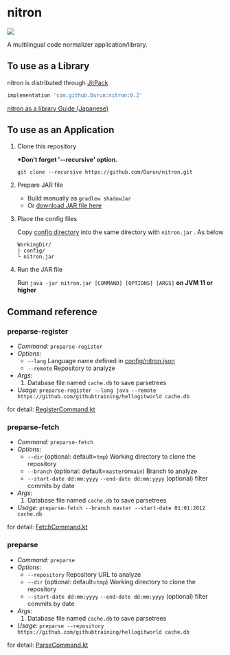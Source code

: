 # nitron

[![](https://jitpack.io/v/Durun/nitron.svg)](https://jitpack.io/#Durun/nitron)

A multilingual code normalizer application/library.

## To use as a Library

nitron is distributed through [JitPack](https://jitpack.io)

```groovy
implementation 'com.github.Durun:nitron:0.2'
```

[nitron as a library Guide (Japanese)](README_Lib_jp.md)

## To use as an Application

1. Clone this repository

   __*Don't forget '--recursive' option.__
    ```
    git clone --recursive https://github.com/Durun/nitron.git
    ```

1. Prepare JAR file
    - Build manually as `gradlew shadowJar`
    - Or [download JAR file here](https://github.com/Durun/nitron/releases/download/0.1-SNAPSHOT/nitron.jar)

1. Place the config files

   Copy [config directory](https://github.com/Durun/nitron/tree/master/config) into the same directory with `nitron.jar`
   . As below
    ```
    WorkingDir/
    ├ config/
    └ nitron.jar
    ```

1. Run the JAR file

   Run `java -jar nitron.jar [COMMAND] [OPTIONS] [ARGS]`
   **on JVM 11 or higher**

## Command reference

### preparse-register

- *Command:* `preparse-register`
- *Options:*
    - `--lang` Language name defined
      in [config/nitron.json](https://github.com/Durun/nitron/blob/master/config/nitron.json)
    - `--remote` Repository to analyze
- *Args:*
    1. Database file named `cache.db` to save parsetrees
- *Usage:* `preparse-register --lang java --remote https://github.com/githubtraining/hellogitworld cache.db`

for
detail: [RegisterCommand.kt](https://github.com/Durun/nitron/blob/master/src/main/kotlin/io/github/durun/nitron/app/preparse/RegisterCommand.kt)

### preparse-fetch

- *Command:* `preparse-fetch`
- *Options:*
    - `--dir` (optional: default=`tmp`) Working directory to clone the repository
    - `--branch` (optional: default=`master`or`main`) Branch to analyze
    - `--start-date dd:mm:yyyy` `--end-date dd:mm:yyyy` (optional) filter commits by date
- *Args:*
    1. Database file named `cache.db` to save parsetrees
- *Usage:* `preparse-fetch --branch master --start-date 01:01:2012 cache.db`

for
detail: [FetchCommand.kt](https://github.com/Durun/nitron/blob/master/src/main/kotlin/io/github/durun/nitron/app/preparse/FetchCommand.kt)

### preparse

- *Command:* `preparse`
- *Options:*
    - `--repository` Repository URL to analyze
    - `--dir` (optional: default=`tmp`) Working directory to clone the repository
    - `--start-date dd:mm:yyyy` `--end-date dd:mm:yyyy` (optional) filter commits by date
- *Args:*
    1. Database file named `cache.db` to save parsetrees
- *Usage:* `preparse --repository https://github.com/githubtraining/hellogitworld cache.db`

for
detail: [ParseCommand.kt](https://github.com/Durun/nitron/blob/master/src/main/kotlin/io/github/durun/nitron/app/preparse/ParseCommand.kt)